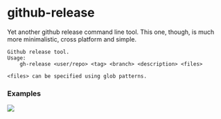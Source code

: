 # github-release

Yet another github release command line tool. This one, though, is much more minimalistic, cross platform and simple.

```
Github release tool.
Usage:
	gh-release <user/repo> <tag> <branch> <description> <files>

<files> can be specified using glob patterns.
```


### Examples
![](https://cldup.com/lTTZG_KQXI.png)
